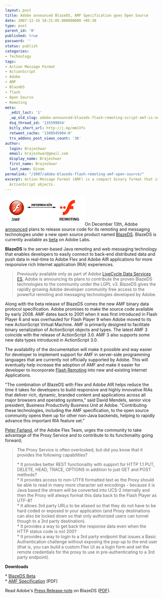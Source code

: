 ```yaml
---
layout: post
title: Adobe announced BlazeDS, AMF Specification goes Open Source
date: 2007-12-16 18:21:05.000000000 +05:30
type: post
parent_id: '0'
published: true
password: ''
status: publish
categories:
- Technology
tags:
- Action Message Format
- ActionScript
- Adobe
- AMF
- BlazeDS
- flash
- Open Source
- Remoting
meta:
  _edit_last: '1'
  _wp_old_slug: adobe-announced-blazeds-flash-remoting-script-amf-is-now-open-source
  dsq_thread_id: '135599854'
  bitly_short_url: http://j.mp/mmCXfx
  retweet_cache: '1309545904:0'
  trx_addons_post_views_count: '36'
author:
  login: Brajeshwar
  email: brajeshwar@gmail.com
  display_name: Brajeshwar
  first_name: Brajeshwar
  last_name: Oinam
permalink: "/2007/adobe-blazeds-flash-remoting-amf-open-source/"
excerpt: Action Message Format (AMF) is a compact binary format that is used to serialize
  ActionScript objects.
---
```

<p><a href="http://www.adobe.com/go/flashremoting/"><img src="/static/2007/12/flash-remoting.png" alt="Flash Remoting" style="border: 0 none;" /></a>On December 13th, Adobe <a href="http://www.adobe.com/aboutadobe/pressroom/pressreleases/200712/121307BlazeDS.html">announced</a> plans to release source code for its remoting and messaging technologies under a new open source product named <a href="http://www.adobe.com/go/blazeds/">BlazeDS</a>. BlazeDS is currently available as <a href="http://labs.adobe.com/technologies/blazeds/">beta</a> on Adobe Labs.</p>
<p><strong>BlazeDS</strong> is the server-based Java remoting and web messaging technology that enables developers to easily connect to back-end distributed data and push data in real-time to Adobe Flex and Adobe AIR applications for more responsive rich Internet application (RIA) experiences.</p>
<p><!--more--></p>
<blockquote><p>Previously available only as part of Adobe <a href="http://www.adobe.com/products/livecycle/dataservices">LiveCycle Data Services ES</a>, Adobe is announcing its plans to contribute the proven BlazeDS technologies to the community under the LGPL v3. BlazeDS gives the rapidly growing Adobe developer community free access to the powerful remoting and messaging technologies developed by Adobe.</p></blockquote>
<p>Along with the beta release of BlazeDS comes the new AMF binary data protocol specification. Adobe promises to make the source code available by early 2008. AMF dates back to 2001 when it was first introduced in Flash Player 6 and was overhauled for Flash Player 9 when Adobe moved to its new ActionScript Virtual Machine. AMF is primarily designed to facilitate binary serialization of ActionScript objects and types. The latest AMF 3 coincide with the release of ActionScript 3.0. AMF 3 also supports some new data types introduced in ActionScript 3.0.</p>
<p><!-- adman --></p>
<p>The availability of the documentation will make it possible and way easier for developer to implement support for AMF in server-side programming languages that are currently not officially supported by Adobe. This will eventually help increase the adoption of AMF and make it easier for developer to incorporate <a href="http://www.adobe.com/go/flashremoting/">Flash Remoting</a> into new and existing Internet Applications.</p>
<p>"The combination of BlazeDS with Flex and Adobe AIR helps reduce the time it takes for developers to build responsive and highly innovative RIAs that deliver rich, dynamic, branded content and applications across all major browsers and operating systems," said David Mendels, senior vice president, Business Productivity Business Unit at Adobe. "Contributing these technologies, including the AMF specification, to the open source community opens them up for other non-Java backends, helping to rapidly advance this important RIA feature set."</p>
<p><a href="http://blogs.adobe.com/pfarland/">Peter Farland</a>, of the Adobe Flex Team, urges the community to take advantage of the Proxy Service and to contribute to its functionality going forward;</p>
<blockquote><p>The Proxy Service is often overlooked, but did you know that it provides the following capabilities?</p>
<p>* It provides better REST functionality with support for HTTP 1.1 PUT, DELETE, HEAD, TRACE, OPTIONS in addition to just GET and POST methods?<br />
* It provides access to non-UTF8 formatted text as the Proxy should be able to read in many more character set encodings - because it is Java based the stream will be converted into UCS-2 internally and then the Proxy will always format this data back to the Flash Player as UTF-8?<br />
* It allows 3rd party URLs to be aliased so that they do not have to be hard coded or exposed in your application (and Proxy destinations can also be locked down so that only authorized users can tunnel though to a 3rd party destination).<br />
* It provides a way to get back the response data even when the HTTP status code is not 200?<br />
* It provides a way to login to a 3rd party endpoint that issues a Basic Authentication challenge without exposing the pop-up to the end user (that is, you can build a custom Flex UI as a login form and set the remote credentials for the proxy to use in pre-authenticating to a 3rd party endpoint).</p></blockquote>
<p><strong>Downloads</strong></p>
<p>* <a href="http://www.adobe.com/cfusion/entitlement/index.cfm?e=labs_blazeds">BlazeDS Beta</a><br />
* <a href="http://download.macromedia.com/pub/labs/amf/amf3_spec_121207.pdf">AMF Specification</a> (PDF)</p>
<p>Read Adobe's <a href="http://www.adobe.com/aboutadobe/pressroom/pressreleases/200712/121307BlazeDS.html">Press Release note</a> on BlazeDS (<a href="http://www.adobe.com/aboutadobe/pressroom/pressreleases/pdfs/200712/121307BlazeDS.pdf">PDF</a>).</p>
